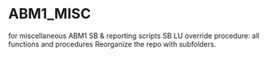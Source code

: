 # ABM1_MISC
for miscellaneous ABM1 SB &amp; reporting scripts 
SB LU override procedure: all functions and procedures
Reorganize the repo with subfolders.
